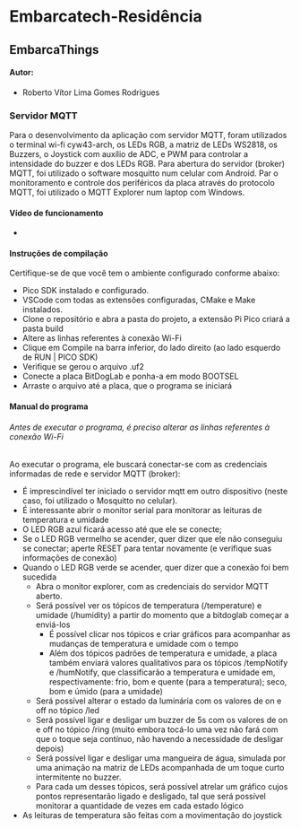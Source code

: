# Embarcatech-Residência
## EmbarcaThings
#### Autor:
* Roberto Vítor Lima Gomes Rodrigues

### Servidor MQTT
Para o desenvolvimento da aplicação com servidor MQTT, foram utilizados o terminal wi-fi cyw43-arch, os LEDs RGB, a matriz de LEDs WS2818, os Buzzers, o Joystick com auxílio de ADC, e PWM para controlar a intensidade do buzzer e dos LEDs RGB.
Para abertura do servidor (broker) MQTT, foi utilizado o software mosquitto num celular com Android.
Par o monitoramento e controle dos periféricos da placa através do protocolo MQTT, foi utilizado o MQTT Explorer num laptop com Windows.

#### Vídeo de funcionamento
*


#### Instruções de compilação
Certifique-se de que você tem o ambiente configurado conforme abaixo:
* Pico SDK instalado e configurado.
* VSCode com todas as extensões configuradas, CMake e Make instalados.
* Clone o repositório e abra a pasta do projeto, a extensão Pi Pico criará a pasta build
* Altere as linhas referentes à conexão Wi-Fi
* Clique em Compile na barra inferior, do lado direito (ao lado esquerdo de RUN | PICO SDK)
* Verifique se gerou o arquivo .uf2
* Conecte a placa BitDogLab e ponha-a em modo BOOTSEL
* Arraste o arquivo até a placa, que o programa se iniciará

#### Manual do programa
###### Antes de executar o programa, é preciso alterar as linhas referentes à conexão Wi-Fi
Ao executar o programa, ele buscará conectar-se com as credenciais informadas de rede e servidor MQTT (broker):
   * É imprescindível ter iniciado o servidor mqtt em outro dispositivo (neste caso, foi utilizado o Mosquitto no celular).
   * É interessante abrir o monitor serial para monitorar as leituras de temperatura e umidade
* O LED RGB azul ficará acesso até que ele se conecte;
* Se o LED RGB vermelho se acender, quer dizer que ele não conseguiu se conectar; aperte RESET para tentar novamente (e verifique suas informações de conexão)
* Quando o LED RGB verde se acender, quer dizer que a conexão foi bem sucedida
    * Abra o monitor explorer, com as credenciais do servidor MQTT aberto.
    * Será possível ver os tópicos de temperatura  (/temperature) e umidade (/humidity) a partir do momento que a bitdoglab começar a enviá-los
       * É possível clicar nos tópicos e criar gráficos para acompanhar as mudanças de temperatura e umidade com o tempo
       * Além dos tópicos padrões de temperatura e umidade, a placa também enviará valores qualitativos para os tópicos /tempNotify e /humNotify, que classificarão a temperatura e umidade em, respectivamente: frio, bom e quente (para a temperatura); seco, bom e úmido (para a umidade) 
    * Será possível alterar o estado da luminária com os valores de on e off no tópico /led
    * Será possível ligar e desligar um buzzer de 5s com os valores de on e off no tópico /ring (muito embora tocá-lo uma vez não fará com que o toque seja contínuo, não havendo a necessidade de desligar depois)
    * Será possível ligar e desligar uma mangueira de água, simulada por uma animação na matriz de LEDs acompanhada de um toque curto intermitente no buzzer.
    * Para cada um desses tópicos, será possível atrelar um gráfico cujos pontos representarão ligado e desligado, tal que será possível monitorar a quantidade de vezes em cada estado lógico 
* As leituras de temperatura são feitas com a movimentação do joystick

